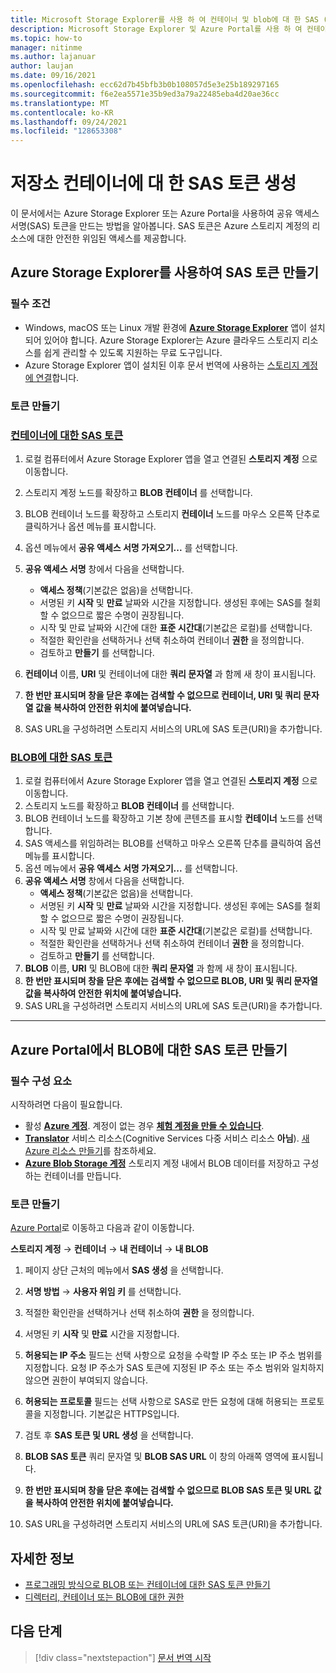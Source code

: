 ```yaml
---
title: Microsoft Storage Explorer를 사용 하 여 컨테이너 및 blob에 대 한 SAS (공유 액세스 서명) 토큰 생성
description: Microsoft Storage Explorer 및 Azure Portal를 사용 하 여 컨테이너 및 blob에 대 한 SAS (공유 액세스 서명 토큰)를 생성 하는 방법입니다.
ms.topic: how-to
manager: nitinme
ms.author: lajanuar
author: laujan
ms.date: 09/16/2021
ms.openlocfilehash: ecc62d7b45bfb3b0b108057d5e3e25b189297165
ms.sourcegitcommit: f6e2ea5571e35b9ed3a79a22485eba4d20ae36cc
ms.translationtype: MT
ms.contentlocale: ko-KR
ms.lasthandoff: 09/24/2021
ms.locfileid: "128653308"
---
```

# <a name="generate-sas-tokens-for-your-storage-containers"></a>저장소 컨테이너에 대 한 SAS 토큰 생성

이 문서에서는 Azure Storage Explorer 또는 Azure Portal을 사용하여 공유 액세스 서명(SAS) 토큰을 만드는 방법을 알아봅니다. SAS 토큰은 Azure 스토리지 계정의 리소스에 대한 안전한 위임된 액세스를 제공합니다.

## <a name="create-your-sas-tokens-with-azure-storage-explorer"></a>Azure Storage Explorer를 사용하여 SAS 토큰 만들기

### <a name="prerequisites"></a>필수 조건

* Windows, macOS 또는 Linux 개발 환경에 [**Azure Storage Explorer**](../../../vs-azure-tools-storage-manage-with-storage-explorer.md) 앱이 설치되어 있어야 합니다. Azure Storage Explorer는 Azure 클라우드 스토리지 리소스를 쉽게 관리할 수 있도록 지원하는 무료 도구입니다.
* Azure Storage Explorer 앱이 설치된 이후 문서 번역에 사용하는 [스토리지 계정에 연결](../../../vs-azure-tools-storage-manage-with-storage-explorer.md?tabs=windows#connect-to-a-storage-account-or-service)합니다.

### <a name="create-your-tokens"></a>토큰 만들기

### <a name="sas-tokens-for-containers"></a>[컨테이너에 대한 SAS 토큰](#tab/Containers)

1. 로컬 컴퓨터에서 Azure Storage Explorer 앱을 열고 연결된 **스토리지 계정** 으로 이동합니다.
1. 스토리지 계정 노드를 확장하고 **BLOB 컨테이너** 를 선택합니다.
1. BLOB 컨테이너 노드를 확장하고 스토리지 **컨테이너** 노드를 마우스 오른쪽 단추로 클릭하거나 옵션 메뉴를 표시합니다.
1. 옵션 메뉴에서 **공유 액세스 서명 가져오기...** 를 선택합니다.
1. **공유 액세스 서명** 창에서 다음을 선택합니다.
    * **액세스 정책**(기본값은 없음)을 선택합니다.
    * 서명된 키 **시작** 및 **만료** 날짜와 시간을 지정합니다. 생성된 후에는 SAS를 철회할 수 없으므로 짧은 수명이 권장됩니다.
    * 시작 및 만료 날짜와 시간에 대한 **표준 시간대**(기본값은 로컬)를 선택합니다.
    * 적절한 확인란을 선택하거나 선택 취소하여 컨테이너 **권한** 을 정의합니다.
    * 검토하고 **만들기** 를 선택합니다.

1. **컨테이너** 이름, **URI** 및 컨테이너에 대한 **쿼리 문자열** 과 함께 새 창이 표시됩니다.  
1. **한 번만 표시되며 창을 닫은 후에는 검색할 수 없으므로 컨테이너, URI 및 쿼리 문자열 값을 복사하여 안전한 위치에 붙여넣습니다.**
1. SAS URL을 구성하려면 스토리지 서비스의 URL에 SAS 토큰(URI)을 추가합니다.

### <a name="sas-tokens-for-blobs"></a>[BLOB에 대한 SAS 토큰](#tab/blobs)

1. 로컬 컴퓨터에서 Azure Storage Explorer 앱을 열고 연결된 **스토리지 계정** 으로 이동합니다.
1. 스토리지 노드를 확장하고 **BLOB 컨테이너** 를 선택합니다.
1. BLOB 컨테이너 노드를 확장하고 기본 창에 콘텐츠를 표시할 **컨테이너** 노드를 선택합니다.
1. SAS 액세스를 위임하려는 BLOB를 선택하고 마우스 오른쪽 단추를 클릭하여 옵션 메뉴를 표시합니다.
1. 옵션 메뉴에서 **공유 액세스 서명 가져오기...** 를 선택합니다.
1. **공유 액세스 서명** 창에서 다음을 선택합니다.
    * **액세스 정책**(기본값은 없음)을 선택합니다.
    * 서명된 키 **시작** 및 **만료** 날짜와 시간을 지정합니다. 생성된 후에는 SAS를 철회할 수 없으므로 짧은 수명이 권장됩니다.
    * 시작 및 만료 날짜와 시간에 대한 **표준 시간대**(기본값은 로컬)를 선택합니다.
    * 적절한 확인란을 선택하거나 선택 취소하여 컨테이너 **권한** 을 정의합니다.
    * 검토하고 **만들기** 를 선택합니다.
1. **BLOB** 이름, **URI** 및 BLOB에 대한 **쿼리 문자열** 과 함께 새 창이 표시됩니다.  
1. **한 번만 표시되며 창을 닫은 후에는 검색할 수 없으므로 BLOB, URI 및 쿼리 문자열 값을 복사하여 안전한 위치에 붙여넣습니다.**
1. SAS URL을 구성하려면 스토리지 서비스의 URL에 SAS 토큰(URI)을 추가합니다.

---

## <a name="create-sas-tokens-for-blobs-in-the-azure-portal"></a>Azure Portal에서 BLOB에 대한 SAS 토큰 만들기

<!-- markdownlint-disable MD024 -->
### <a name="prerequisites"></a>필수 구성 요소

시작하려면 다음이 필요합니다.

* 활성 [**Azure 계정**](https://azure.microsoft.com/free/cognitive-services/).  계정이 없는 경우 [**체험 계정을 만들 수 있습니다**](https://azure.microsoft.com/free/).
* [**Translator**](https://ms.portal.azure.com/#create/Microsoft) 서비스 리소스(Cognitive Services 다중 서비스 리소스 **아님**).  [새 Azure 리소스 만들기](../../cognitive-services-apis-create-account.md#create-a-new-azure-cognitive-services-resource)를 참조하세요.  
* [**Azure Blob Storage 계정**](https://ms.portal.azure.com/#create/Microsoft.StorageAccount-ARM) 스토리지 계정 내에서 BLOB 데이터를 저장하고 구성하는 컨테이너를 만듭니다.

### <a name="create-your-tokens"></a>토큰 만들기

[Azure Portal](https://ms.portal.azure.com/#home)로 이동하고 다음과 같이 이동합니다.  

 **스토리지 계정** → **컨테이너** → **내 컨테이너** → **내 BLOB**

1. 페이지 상단 근처의 메뉴에서 **SAS 생성** 을 선택합니다.

1. **서명 방법** → **사용자 위임 키** 를 선택합니다.

1. 적절한 확인란을 선택하거나 선택 취소하여 **권한** 을 정의합니다.

1. 서명된 키 **시작** 및 **만료** 시간을 지정합니다.

1. **허용되는 IP 주소** 필드는 선택 사항으로 요청을 수락할 IP 주소 또는 IP 주소 범위를 지정합니다. 요청 IP 주소가 SAS 토큰에 지정된 IP 주소 또는 주소 범위와 일치하지 않으면 권한이 부여되지 않습니다.

1. **허용되는 프로토콜** 필드는 선택 사항으로 SAS로 만든 요청에 대해 허용되는 프로토콜을 지정합니다. 기본값은 HTTPS입니다.

1. 검토 후 **SAS 토큰 및 URL 생성** 을 선택합니다.

1. **BLOB SAS 토큰** 쿼리 문자열 및 **BLOB SAS URL** 이 창의 아래쪽 영역에 표시됩니다.  

1. **한 번만 표시되며 창을 닫은 후에는 검색할 수 없으므로 BLOB SAS 토큰 및 URL 값을 복사하여 안전한 위치에 붙여넣습니다.**

1. SAS URL을 구성하려면 스토리지 서비스의 URL에 SAS 토큰(URI)을 추가합니다.

## <a name="learn-more"></a>자세한 정보

* [프로그래밍 방식으로 BLOB 또는 컨테이너에 대한 SAS 토큰 만들기](../../../storage/blobs/sas-service-create.md)
* [디렉터리, 컨테이너 또는 BLOB에 대한 권한](/rest/api/storageservices/create-service-sas#permissions-for-a-directory-container-or-blob)

## <a name="next-steps"></a>다음 단계

> [!div class="nextstepaction"]
> [문서 번역 시작](get-started-with-document-translation.md)
>
>
